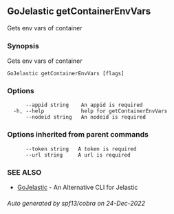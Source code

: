 ## GoJelastic getContainerEnvVars

Gets env vars of container

### Synopsis

Gets env vars of container

```
GoJelastic getContainerEnvVars [flags]
```

### Options

```
      --appid string    An appid is required
  -h, --help            help for getContainerEnvVars
      --nodeid string   An nodeid is required
```

### Options inherited from parent commands

```
      --token string   A token is required
      --url string     A url is required
```

### SEE ALSO

* [GoJelastic](GoJelastic.md)	 - An Alternative CLI for Jelastic

###### Auto generated by spf13/cobra on 24-Dec-2022

